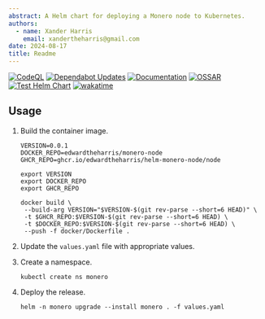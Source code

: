 ```yaml
---
abstract: A Helm chart for deploying a Monero node to Kubernetes.
authors:
  - name: Xander Harris
    email: xandertheharris@gmail.com
date: 2024-08-17
title: Readme
---
```


[![CodeQL](https://github.com/edwardtheharris/helm-template/actions/workflows/codeql.yml/badge.svg)](https://github.com/edwardtheharris/helm-template/actions/workflows/codeql.yml)
[![Dependabot Updates](https://github.com/edwardtheharris/helm-template/actions/workflows/dependabot/dependabot-updates/badge.svg)](https://github.com/edwardtheharris/helm-template/actions/workflows/dependabot/dependabot-updates)
[![Documentation](https://github.com/edwardtheharris/helm-template/actions/workflows/documentation.yml/badge.svg)](https://github.com/edwardtheharris/helm-template/actions/workflows/documentation.yml)
[![OSSAR](https://github.com/edwardtheharris/helm-template/actions/workflows/ossar.yml/badge.svg)](https://github.com/edwardtheharris/helm-template/actions/workflows/ossar.yml)
[![Test Helm Chart](https://github.com/edwardtheharris/helm-template/actions/workflows/helm.yml/badge.svg)](https://github.com/edwardtheharris/helm-template/actions/workflows/helm.yml)
[![wakatime](https://wakatime.com/badge/github/edwardtheharris/helm-template.svg)](https://wakatime.com/badge/github/edwardtheharris/helm-template)

## Usage

1. Build the container image.

   ```shell
   VERSION=0.0.1
   DOCKER_REPO=edwardtheharris/monero-node
   GHCR_REPO=ghcr.io/edwardtheharris/helm-monero-node/node

   export VERSION
   export DOCKER_REPO
   export GHCR_REPO

   docker build \
    --build-arg VERSION="$VERSION-$(git rev-parse --short=6 HEAD)" \
    -t $GHCR_REPO:$VERSION-$(git rev-parse --short=6 HEAD) \
    -t $DOCKER_REPO:$VERSION-$(git rev-parse --short=6 HEAD) \
    --push -f docker/Dockerfile .
   ```

2. Update the `values.yaml` file with appropriate values.
3. Create a namespace.

   ```shell
   kubectl create ns monero
   ```

4. Deploy the release.

   ```shell
   helm -n monero upgrade --install monero . -f values.yaml
   ```
